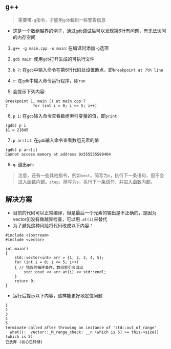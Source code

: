 ## g++
> 需要带`-g`指令，才能用`gdb`看到一些警告信息

- 这是一个数组越界的例子，通过`gdb`调试后可以发现第6行有问题，有无法访问的内存空间

1. `g++ -g main.cpp -o main`: 在编译时添加`-g`选项

2. `gdb main`: 使用`gdb`打开生成的可执行文件

3. `b 7`: 在`gdb`中输入命令在第6行代码处设置断点，即`breakpoint at 7th line`

4. `r`: 在`gdb`中输入命令运行程序，即`run`

5. 会提示下列内容:
```
Breakpoint 1, main () at main.cpp:7
7           for (int i = 0; i <= 5; i++)
```
6. `p i`: 在`gdb`输入命令查看数组索引变量的值，即`print`
```
(gdb) p i
$1 = 21845
```
7. `p arr[i]`: 在`gdb`输入命令查看数组元素的值
```
(gdb) p arr[i]
Cannot access memory at address 0x555555580404
```
8. `q`: 退出`gdb`

> 注意，还有一些其他指令，例如`next`，简写为`n`，执行下一条语句，但不会进入函数内部。`step`，简写为`s`，执行下一条语句，并进入函数内部。

## 解决方案

- 目前的代码可以正常编译，但是最后一个元素的输出是不正确的，是因为vector[i]没有做越界检查，可以用`.at(i)`来替代
- 为了避免这种风险将代码改成以下内容：
```
#include <iostream>
#include <vector>

int main()
{
    std::vector<int> arr = {1, 2, 3, 4, 5};
    for (int i = 0; i <= 5; i++)
    { // 错误的循环条件，数组索引会溢出
        std::cout << arr.at(i) << std::endl;
    }
    return 0;
}

```
- 运行后提示以下内容，这样能更好地定位问题
```
1
2
3
4
5
terminate called after throwing an instance of 'std::out_of_range'
  what():  vector::_M_range_check: __n (which is 5) >= this->size() (which is 5)
已放弃 (核心已转储)

```